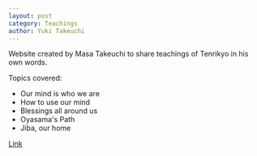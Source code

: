 ```yaml
---
layout: post
category: Teachings
author: Yuki Takeuchi
---
```


Website created by Masa Takeuchi to share teachings of Tenrikyo in his own words.

Topics covered:
- Our mind is who we are
- How to use our mind
- Blessings all around us
- Oyasama's Path
- Jiba, our home

[Link](http://tenrikyo.one/)